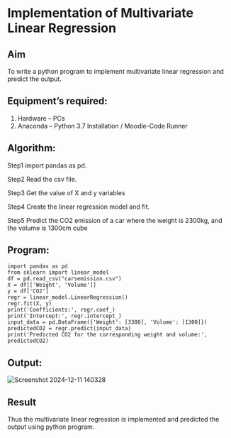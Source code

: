 # Implementation of Multivariate Linear Regression
## Aim
To write a python program to implement multivariate linear regression and predict the output.
## Equipment’s required:
1.	Hardware – PCs
2.	Anaconda – Python 3.7 Installation / Moodle-Code Runner
## Algorithm:
Step1
import pandas as pd.

Step2
Read the csv file.

Step3
Get the value of X and y variables

Step4
Create the linear regression model and fit.

Step5
Predict the CO2 emission of a car where the weight is 2300kg, and the volume is 1300cm cube

## Program:
```
import pandas as pd
from sklearn import linear_model
df = pd.read_csv("carsemission.csv")
X = df[['Weight', 'Volume']]
y = df['CO2']
regr = linear_model.LinearRegression()
regr.fit(X, y)
print('Coefficients:', regr.coef_)
print('Intercept:', regr.intercept_)
input_data = pd.DataFrame({'Weight': [3300], 'Volume': [1300]})
predictedCO2 = regr.predict(input_data)
print('Predicted CO2 for the corresponding weight and volume:', predictedCO2)
```
## Output:
![Screenshot 2024-12-11 140328](https://github.com/user-attachments/assets/5baf9c6f-8ce4-4419-96e1-7e5a7935d6be)


## Result
Thus the multivariate linear regression is implemented and predicted the output using python program.
